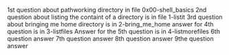 1st question about pathworking directory in file 0x00-shell_basics
2nd question about listing the containt of a directory is in file 1-listit
3rd question about bringing me home directory is in 2-bring_me_home
answer for 4th question is in 3-listfiles
Answer for the 5th question is in 4-listmorefiles
6th question answer
7th question answer
8th question answer
9the question answer
